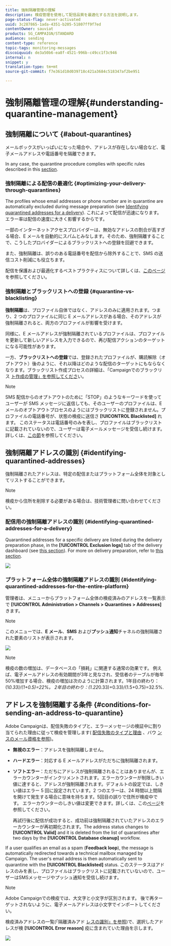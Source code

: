```yaml
---
title: 強制隔離管理の理解
description: 検疫管理を使用して配信品質を最適化する方法を説明します。
page-status-flag: never-activated
uuid: 3c287865-1ada-4351-b205-51807ff9f7ed
contentOwner: sauviat
products: SG_CAMPAIGN/STANDARD
audience: sending
content-type: reference
topic-tags: monitoring-messages
discoiquuid: de3a50b6-ea8f-4521-996b-c49cc1f3c946
internal: n
snippet: y
translation-type: tm+mt
source-git-commit: f7e361d10d039718c421a3684c518347af2be951

---
```



# 強制隔離管理の理解{#understanding-quarantine-management}

## 強制隔離について {#about-quarantines}

メールボックスがいっぱいになった場合や、アドレスが存在しない場合など、電子メールアドレスや電話番号を隔離できます。

In any case, the quarantine procedure complies with specific rules described in this [section](#conditions-for-sending-an-address-to-quarantine).

### 強制隔離による配信の最適化 {#optimizing-your-delivery-through-quarantines}

The profiles whose email addresses or phone number are in quarantine are automatically excluded during message preparation (see [Identifying quarantined addresses for a delivery](#identifying-quarantined-addresses-for-a-delivery)). これによって配信が迅速になります。エラー率は配信の速度に大きく影響するからです。

一部のインターネットアクセスプロバイダーは、無効なアドレスの割合が高すぎる場合、E メールを自動的にスパムとみなします。そのため、強制隔離することで、こうしたプロバイダーによるブラックリストへの登録を回避できます。

また、強制隔離は、誤りのある電話番号を配信から除外することで、SMS の送信コスト削減にも役立ちます。

配信を保護および最適化するベストプラクティスについて詳しくは、[このページ](https://docs.campaign.adobe.com/doc/standard/getting_started/en/ACS_DeliveryBestPractices.html)を参照してください。

### 強制隔離とブラックリストへの登録 {#quarantine-vs-blacklisting}

**強制隔離**&#x200B;は、プロファイル自体ではなく、アドレスのみに適用されます。つまり、2 つのプロファイルに同じ E メールアドレスがある場合、そのアドレスが強制隔離されると、両方のプロファイルが影響を受けます。

同様に、E メールアドレスが強制隔離されているプロファイルは、プロファイルを更新して新しいアドレスを入力できるので、再び配信アクションのターゲットになる可能性があります。

一方、**ブラックリストへの登録**&#x200B;では、登録されたプロファイルが、購読解除（オプトアウト）後のように、それ以降はどのような配信のターゲットにもならなくなります。ブラックリスト作成プロセスの詳細は、「Campaignでのブラックリス [ト作成の管理」を参照してくださ](../../audiences/using/about-opt-in-and-opt-out-in-campaign.md)い。

>[!NOTE]
>
>SMS 配信からのオプトアウトのために「STOP」のようなキーワードを使ってユーザーが SMS メッセージに返信しても、そのユーザーのプロファイルは、E メールのオプトアウトプロセスのようにはブラックリストに登録されません。プロファイルの電話番号が、状態の検疫に送信さ **[!UICONTROL Blacklisted]** れます。 このステータスは電話番号のみを表し、プロファイルはブラックリストに記載されていないので、ユーザーは電子メールメッセージを受信し続けます。 詳しくは、[この節](../../channels/using/managing-incoming-sms.md#managing-stop-sms)を参照してください。

## 強制隔離アドレスの識別 {#identifying-quarantined-addresses}

強制隔離されたアドレスは、特定の配信またはプラットフォーム全体を対象としてリストすることができます。

>[!NOTE]
>
>検疫から住所を削除する必要がある場合は、技術管理者に問い合わせてください。

### 配信用の強制隔離アドレスの識別 {#identifying-quarantined-addresses-for-a-delivery}

Quarantined addresses for a specific delivery are listed during the delivery preparation phase, in the **[!UICONTROL Exclusion logs]** tab of the delivery dashboard (see [this section](../../sending/using/monitoring-a-delivery.md#exclusion-logs)). For more on delivery preparation, refer to [this section](../../sending/using/preparing-the-send.md).

![](assets/exclusion_logs.png)

### プラットフォーム全体の強制隔離アドレスの識別 {#identifying-quarantined-addresses-for-the-entire-platform}

管理者は、メニューからプラットフォーム全体の検疫済みのアドレスを一覧表示で **[!UICONTROL Administration > Channels > Quarantines > Addresses]** きます。

>[!NOTE]
>
>このメニューでは、**E メール**、**SMS** および&#x200B;**プッシュ通知**&#x200B;チャネルの強制隔離された要素のリストが表示されます。

![](assets/quarantines1.png)

>[!NOTE]
>
>検疫の数の増加は、データベースの「損耗」に関連する通常の効果です。 例えば、電子メールアドレスの有効期間が3年と見なされ、受信者のテーブルが毎年50%増加する場合、検疫の増加は次のように計算されます。1年目の終わり：(1*0.33)/(1+0.5)=22%。 2年目の終わり：(1.22*0.33)+0.33)/(1.5+0.75)=32.5%.

## アドレスを強制隔離する条件 {#conditions-for-sending-an-address-to-quarantine}

Adobe Campaignは、配信失敗のタイプと、エラーメッセージの検証中に割り当てられた理由に従って検疫を管理します( [配信失敗のタイプと理由](../../sending/using/understanding-delivery-failures.md#delivery-failure-types-and-reasons) 、バウ [ンスのメール資格を参照](../../sending/using/understanding-delivery-failures.md#bounce-mail-qualification))。

* **無視のエラー**：アドレスを強制隔離しません。
* **ハードエラー**：対応する E メールアドレスがただちに強制隔離されます。
* **ソフトエラー**：ただちにアドレスが強制隔離されることはありませんが、エラーカウンターがインクリメントされます。エラーカウンターが制限しきい値に達すると、アドレスが強制隔離されます。デフォルトの設定では、しきい値はエラー 5 回に設定されています。2 つのエラーは、24 時間以上間隔を開けて発生する場合に意味を持ちます。5回目の誤りで住所が検疫中です。 エラーカウンターのしきい値は変更できます。詳しくは、この[ページ](../../administration/using/configuring-email-channel.md#email-channel-parameters)を参照してください。

   再試行後に配信が成功すると、成功前は強制隔離されていたアドレスのエラーカウンターが再初期化されます。The address status changes to **[!UICONTROL Valid]** and it is deleted from the list of quarantines after two days by the **[!UICONTROL Database cleanup]** workflow.

If a user qualifies an email as a spam (**Feedback loop**), the message is automatically redirected towards a technical mailbox managed by Campaign. The user&#39;s email address is then automatically sent to quarantine with the **[!UICONTROL Blacklisted]** status. このステータスはアドレスのみを表し、プロファイルはブラックリストに記載されていないので、ユーザーはSMSメッセージやプッシュ通知を受信し続けます。

>[!NOTE]
Adobe Campaignでの検疫では、大文字と小文字が区別されます。 後で再ターゲットされないように、電子メールアドレスは小文字でインポートしてください。

検疫済みアドレスの一覧(「隔離済みアド [レスの識別」を参照](#identifying-quarantined-addresses-for-the-entire-platform))で、選択したアドレスが検 **[!UICONTROL Error reason]** 疫に含まれていた理由を示します。

![](assets/quarantines2.png)


